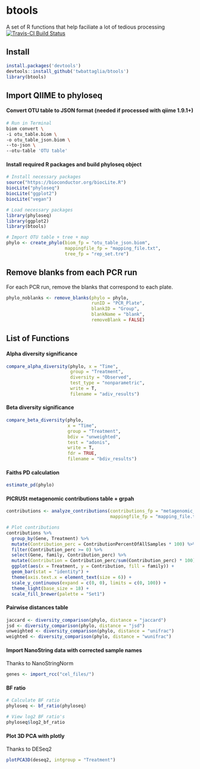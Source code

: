 # btools
A set of R functions that help faciliate a lot of tedious processing  
[![Travis-CI Build Status](https://travis-ci.org/twbattaglia/btools.svg?branch=master)](https://travis-ci.org/twbattaglia/btools)

## Install
```R
install.packages('devtools')
devtools::install_github('twbattaglia/btools')
library(btools)
```

## Import QIIME to phyloseq

#### Convert OTU table to JSON format (needed if processed with qiime 1.9.1+) 
```bash
# Run in Terminal
biom convert \
-i otu_table.biom \
-o otu_table_json.biom \
--to-json \
--otu-table 'OTU table'
```

#### Install required R packages and build phyloseq object

```R
# Install necessary packages
source("https://bioconductor.org/biocLite.R")
biocLite("phyloseq")
biocLite("ggplot2")
biocLite("vegan")

# Load necessary packages
library(phyloseq)
library(ggplot2)
library(btools)

# Import OTU table + tree + map
phylo <- create_phylo(biom_fp = "otu_table_json.biom",
                      mappingfile_fp = "mapping_file.txt",
                      tree_fp = "rep_set.tre")
```

## Remove blanks from each PCR run
For each PCR run, remove the blanks that correspond to each plate.
```R
phylo_noblanks <- remove_blanks(phylo = phylo, 
                                runID = "PCR_Plate", 
                                blankID = "Group", 
                                blankName = "blank",
                                removeBlank = FALSE)
```



## List of Functions
#### Alpha diversity significance
```R
compare_alpha_diversity(phylo, x = "Time", 
                        group = "Treatment", 
                        diversity = "Observed",
                        test_type = "nonparametric", 
                        write = T, 
                        filename = "adiv_results") 
```

#### Beta diversity significance
```R
compare_beta_diversity(phylo, 
                       x = "Time",
                       group = "Treatment",
                       bdiv = "unweighted",
                       test = "adonis", 
                       write = T, 
                       fdr = TRUE,
                       filename = "bdiv_results")
```

#### Faiths PD calculation
```R
estimate_pd(phylo)
```

#### PICRUSt metagenomic contributions table + grpah
```R
contributions <- analyze_contributions(contributions_fp = "metagenomic_contributions.tab", 
                                       mappingfile_fp = "mapping_file.txt")

# Plot contributions
contributions %>% 
  group_by(Gene, Treatment) %>%
  mutate(Contribution_perc = ContributionPercentOfAllSamples * 100) %>%
  filter(Contribution_perc >= 0) %>%
  select(Gene, family, Contribution_perc) %>%
  mutate(Contribution = Contribution_perc/sum(Contribution_perc) * 100) %>%
  ggplot(aes(x = Treatment, y = Contribution, fill = family)) + 
  geom_bar(stat = "identity") + 
  theme(axis.text.x = element_text(size = 6)) + 
  scale_y_continuous(expand = c(0, 0), limits = c(0, 100)) + 
  theme_light(base_size = 18) + 
  scale_fill_brewer(palette = "Set1")
```

#### Pairwise distances table
```R
jaccard <- diversity_comparison(phylo, distance = "jaccard")
jsd <- diversity_comparison(phylo, distance = "jsd")
unweighted <- diversity_comparison(phylo, distance = "unifrac")
weighted <- diversity_comparison(phylo, distance = "wunifrac")
```

#### Import NanoString data with corrected sample names
Thanks to NanoStringNorm
```R
genes <- import_rcc("cel_files/")
```

#### BF ratio
```R
# Calculate BF ratio
phyloseq <- bf_ratio(phyloseq)

# View log2 BF ratio's
phyloseq$log2_bf_ratio
```

#### Plot 3D PCA with plotly
Thanks to DESeq2
```R
plotPCA3D(deseq2, intgroup = "Treatment")
```
